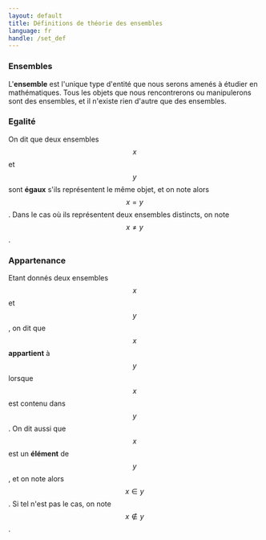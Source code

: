 ```yaml
---
layout: default
title: Définitions de théorie des ensembles
language: fr
handle: /set_def
---
```


<script src="https://cdn.mathjax.org/mathjax/latest/MathJax.js?config=TeX-AMS-MML_HTMLorMML" type="text/javascript"></script>

### Ensembles
L'**ensemble** est l'unique type d'entité que nous serons amenés à étudier en mathématiques. Tous les objets que nous rencontrerons ou manipulerons sont des ensembles, et il n'existe rien d'autre que des ensembles.

### Egalité
On dit que deux ensembles $$x$$ et $$y$$ sont **égaux** s'ils représentent le même objet, et on note alors $$x = y$$. Dans le cas où ils représentent deux ensembles distincts, on note $$x \neq y$$.

### Appartenance
Etant donnés deux ensembles $$x$$ et $$y$$, on dit que $$x$$ **appartient** à $$y$$ lorsque $$x$$ est contenu dans $$y$$. On dit aussi que $$x$$ est un **élément** de $$y$$, et on note alors $$x \in y$$. Si tel n'est pas le cas, on note $$x \notin y$$.
